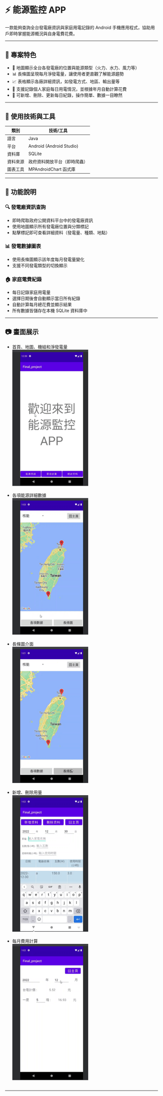# ⚡️ 能源監控 APP

一款能夠查詢全台發電廠資訊與家庭用電記錄的 Android 手機應用程式，協助用戶即時掌握能源概況與自身電費花費。

---

## 📌 專案特色
- 📍 地圖顯示全台各發電廠的位置與能源類型（火力、水力、風力等）
- 📊 長條圖呈現每月淨發電量，讓使用者更直觀了解能源趨勢
- 📈 表格顯示各廠詳細資訊，如發電方式、地區、輸出量等
- 🧾 支援記錄個人家庭每日用電情況，並根據年月自動計算花費
- 🔄 可新增、刪除、更新每日紀錄，操作簡單、數據一目瞭然

---

## 🔧 使用技術與工具

| 類別     | 技術/工具                |
|----------|---------------------------|
| 語言     | Java                      |
| 平台     | Android (Android Studio)  |
| 資料庫   | SQLite                    |
| 資料來源 | 政府資料開放平台（即時爬蟲） |
| 圖表工具 | MPAndroidChart 函式庫      |

---

## 🚀 功能說明

### 🔍 發電廠資訊查詢
- 即時爬取政府公開資料平台中的發電廠資訊
- 使用地圖顯示所有發電廠位置與分類標記
- 點擊標記即可查看詳細資料（發電量、種類、地點）

### 📊 發電數據圖表
- 使用長條圖顯示該年度每月發電量變化
- 支援不同發電類型的切換顯示

### 🏠 家庭電費紀錄
- 每日記錄家庭用電量
- 選擇日期後會自動顯示當日所有紀錄
- 自動計算每月總花費並顯示結果
- 所有數據皆儲存在本機 SQLite 資料庫中

---

## 📷 畫面展示

- 首頁、地圖、機組和淨發電量<br>
<img src="video/首頁-地圖.gif" width="250"><br><br>
- 各項能源詳細數據<br>
<img src="video/各項能源數據.gif" width="250"><br><br>
- 長條圖介面<br>
<img src="video/長條圖.gif" width="250"><br><br>
- 新增、刪除用量<br>
<img src="video/新增刪除資料.gif" width="250"><br><br>
- 每月費用計算<br>
<img src="video/費用計算.gif" width="250"><br><br>


---


